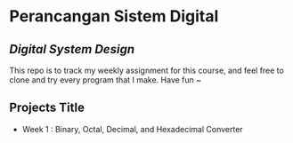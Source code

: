 # Perancangan Sistem Digital
## _Digital System Design_

This repo is to track my weekly assignment for this course, and feel free to clone and try every program that I make.
Have fun ~

## Projects Title

- Week 1 : Binary, Octal, Decimal, and Hexadecimal Converter
